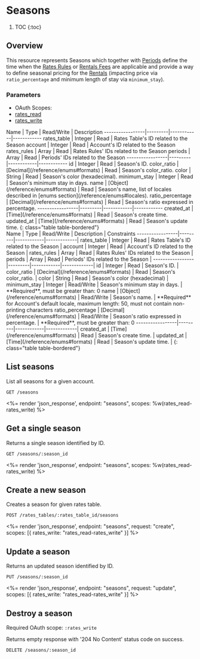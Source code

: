 # Seasons

1. TOC
{:toc}

## Overview

This resource represents Seasons which together with [Periods](/reference/endpoints/seasons/) define the time when the [Rates Rules](/reference/endpoints/rates_rules/) or [Rentals Fees](/reference/endpoints/rates_rules/) are applicable and provide a way to define seasonal pricing for the [Rentals](/reference/endpoints/rentals) (impacting price via `ratio_percentage` and minimum length of stay via `minimum_stay`).

### Parameters
<ul class="nav nav-pills" role="tablist">
  <li class="disabled"><a>OAuth Scopes:</a></li>
  <li class="active"><a href="#rates_read" role="tab" data-toggle="pill">rates_read</a></li>
  <li><a href="#rates_write" role="tab" data-toggle="pill">rates_write</a></li>
</ul>
<div class="tab-content" markdown="1">
  <div class="tab-pane active" id="rates_read" markdown="1">
Name             | Type    | Read/Write | Description
-----------------|---------|------------|------------
rates_table      | Integer | Read       | Rates Table's ID related to the Season
account          | Integer | Read       | Account's ID related to the Season
rates_rules      | Array   | Read       | Rates Rules' IDs related to the Season
periods          | Array   | Read       | Periods' IDs related to the Season
-----------------|---------|------------|------------
id               | Integer | Read       | Season's ID.
color_ratio      | [Decimal](/reference/enums#formats) | Read       | Season's color_ratio.
color            | String | Read       | Season's color (hexadecimal).
minimum_stay     | Integer | Read       | Season's minimum stay in days.
name             | [Object](/reference/enums#formats) | Read       | Season's name, list of locales described in [enums section](/reference/enums#locales).
ratio_percentage | [Decimal](/reference/enums#formats) | Read       | Season's ratio expressed in percentage.
-----------------|---------|------------|------------
created_at       | [Time](/reference/enums#formats) | Read       | Season's create time.
updated_at       | [Time](/reference/enums#formats) | Read       | Season's update time.
{: class="table table-bordered"}
  </div>
  <div class="tab-pane" id="rates_write" markdown="1">
Name             | Type    | Read/Write | Description | Constraints
-----------------|---------|------------|-------------|
rates_table      | Integer | Read       | Rates Table's ID related to the Season | 
account          | Integer | Read       | Account's ID related to the Season | 
rates_rules      | Array   | Read       | Rates Rules' IDs related to the Season |
periods          | Array   | Read       | Periods' IDs related to the Season |
-----------------|---------|------------|-------------|
id               | Integer | Read       | Season's ID. |
color_ratio      | [Decimal](/reference/enums#formats) | Read | Season's color_ratio. | 
color            | String  | Read | Season's color (hexadecimal) | 
minimum_stay     | Integer | Read/Write | Season's minimum stay in days. | **Required**, must be greater than: 0
name             | [Object](/reference/enums#formats)  | Read/Write | Season's name. | **Required** for Account's default locale, maximum length: 50, must not contain non-printing characters
ratio_percentage | [Decimal](/reference/enums#formats) | Read/Write | Season's ratio expressed in percentage. | **Required**, must be greater than: 0
-----------------|---------|------------|-------------|
created_at       | [Time](/reference/enums#formats) | Read       | Season's create time. |
updated_at       | [Time](/reference/enums#formats) | Read       | Season's update time. |
{: class="table table-bordered"}
  </div>
</div>



## List seasons

List all seasons for a given account.

~~~
GET /seasons
~~~

<%= render 'json_response', endpoint: "seasons", scopes: %w(rates_read-rates_write) %>

## Get a single season

Returns a single season identified by ID.

~~~
GET /seasons/:season_id
~~~

<%= render 'json_response', endpoint: "seasons", scopes: %w(rates_read-rates_write) %>

## Create a new season

Creates a season for given rates table.

~~~
POST /rates_tables/:rates_table_id/seasons
~~~

<%= render 'json_response', endpoint: "seasons", request: "create",
  scopes: [{ rates_write: "rates_read-rates_write" }] %>

## Update a season

Returns an updated season identified by ID.

~~~
PUT /seasons/:season_id
~~~

<%= render 'json_response', endpoint: "seasons", request: "update",
  scopes: [{ rates_write: "rates_read-rates_write" }] %>

## Destroy a season

Required OAuth scope: `:rates_write`

Returns empty response with '204 No Content' status code on success.

~~~~~~
DELETE /seasons/:season_id
~~~~~~
